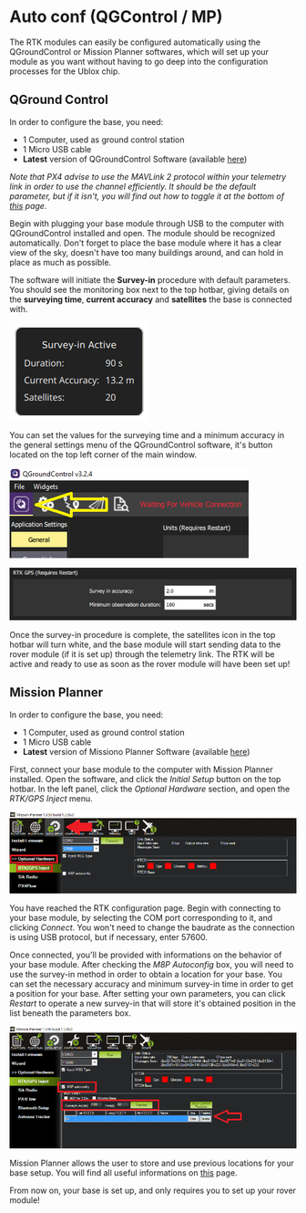 # Auto conf \(QGControl / MP\)

The RTK modules can easily be configured automatically using the QGroundControl or Mission Planner softwares, which will set up your module as you want without having to go deep into the configuration processes for the Ublox chip.

## QGround Control

In order to configure the base, you need:

* 1 Computer, used as ground control station
* 1 Micro USB cable
* **Latest** version of QGroundControl Software \(available [here](https://docs.qgroundcontrol.com/en/getting_started/download_and_install.html)\)

_Note that PX4 advise to use the MAVLink 2 protocol within your telemetry link in order to use the channel efficiently. It should be the default parameter, but if it isn't, you will find out how to toggle it at the bottom of_ [_this_](https://docs.px4.io/en/advanced_features/rtk-gps.html#mavlink2) _page._

Begin with plugging your base module through USB to the computer with QGroundControl installed and open. The module should be recognized automatically. Don't forget to place the base module where it has a clear view of the sky, doesn't have too many buildings around, and can hold in place as much as possible.

The software will initiate the **Survey-in** procedure with default parameters. You should see the monitoring box next to the top hotbar, giving details on the **surveying time**, **current accuracy** and **satellites** the base is connected with.

![](../.gitbook/assets/qgsvin.png)

You can set the values for the surveying time and a minimum accuracy in the general settings menu of the QGroundControl software, it's button located on the top left corner of the main window.

![](../.gitbook/assets/qgbutton.png)

![](../.gitbook/assets/qgset.jpg)

Once the survey-in procedure is complete, the satellites icon in the top hotbar will turn white, and the base module will start sending data to the rover module \(if it is set up\) through the telemetry link. The RTK will be active and ready to use as soon as the rover module will have been set up!

## Mission Planner

In order to configure the base, you need:

* 1 Computer, used as ground control station
* 1 Micro USB cable
* **Latest** version of Missiono Planner Software \(available [here](http://firmware.ardupilot.org/Tools/MissionPlanner/)\)

First, connect your base module to the computer with Mission Planner installed. Open the software, and click the _Initial Setup_ button on the top hotbar. In the left panel, click the _Optional Hardware_ section, and open the _RTK/GPS Inject_ menu.

![](../.gitbook/assets/mp1%20%281%29.png)

You have reached the RTK configuration page. Begin with connecting to your base module, by selecting the COM port corresponding to it, and clicking _Connect_. You won't need to change the baudrate as the connection is using USB protocol, but if necessary, enter 57600.

Once connected, you'll be provided with informations on the behavior of your base module. After checking the _M8P Autoconfig_ box, you will need to use the survey-in method in order to obtain a location for your base. You can set the necessary accuracy and minimum survey-in time in order to get a position for your base. After setting your own parameters, you can click _Restart_ to operate a new survey-in that will store it's obtained position in the list beneath the parameters box.

![](../.gitbook/assets/mp2.png)

Mission Planner allows the user to store and use previous locations for your base setup. You will find all useful informations on [this](http://ardupilot.org/copter/docs/common-here-plus-gps.html?highlight=rtk#base-module-setting-using-mission-planner) page.

From now on, your base is set up, and only requires you to set up your rover module!

